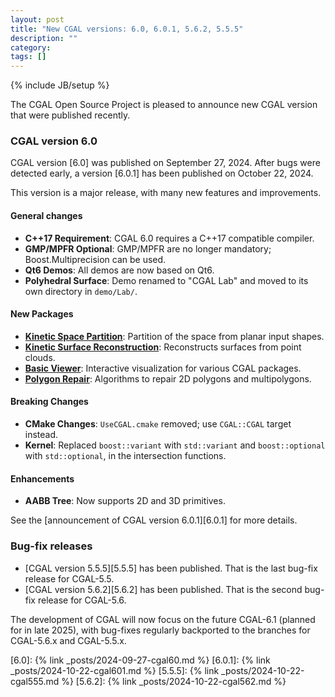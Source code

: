 ```yaml
---
layout: post
title: "New CGAL versions: 6.0, 6.0.1, 5.6.2, 5.5.5"
description: ""
category: 
tags: []
---
```

{% include JB/setup %}

The CGAL Open Source Project is pleased to announce new CGAL version that were published recently.

### CGAL version 6.0

CGAL version [6.0] was published on September 27, 2024. After bugs were detected early, a version [6.0.1] has been published on October 22, 2024.

This version is a major release, with many new features and improvements.

#### General changes

- **C++17 Requirement**: CGAL 6.0 requires a C++17 compatible compiler.
- **GMP/MPFR Optional**: GMP/MPFR are no longer mandatory; Boost.Multiprecision can be used.
- **Qt6 Demos**: All demos are now based on Qt6.
- **Polyhedral Surface**: Demo renamed to "CGAL Lab" and moved to its own directory in `demo/Lab/`.

#### New Packages

- **[Kinetic Space Partition](https://doc.cgal.org/6.0.1/Manual/packages.html#PkgKineticSpacePartition)**: Partition of the space from planar input shapes.
- **[Kinetic Surface Reconstruction](https://doc.cgal.org/6.0.1/Manual/packages.html#PkgKineticSurfaceReconstruction)**: Reconstructs surfaces from point clouds.
- **[Basic Viewer](https://doc.cgal.org/6.0.1/Basic_viewer/index.html#Chapter_Basic_viewer)**: Interactive visualization for various CGAL packages.
- **[Polygon Repair](https://doc.cgal.org/6.0.1/Manual/packages.html#PkgPolygonRepair)**: Algorithms to repair 2D polygons and multipolygons.

#### Breaking Changes

- **CMake Changes**: `UseCGAL.cmake` removed; use `CGAL::CGAL` target instead.
- **Kernel**: Replaced `boost::variant` with `std::variant` and `boost::optional` with `std::optional`, in the intersection functions.

#### Enhancements

- **AABB Tree**: Now supports 2D and 3D primitives.

See the [announcement of CGAL version 6.0.1][6.0.1] for more details.

### Bug-fix releases

- [CGAL version 5.5.5][5.5.5] has been published. That is the last bug-fix release for CGAL-5.5.
- [CGAL version 5.6.2][5.6.2] has been published. That is the second bug-fix release for CGAL-5.6.

The development of CGAL will now focus on the future CGAL-6.1 (planned for in late 2025), with bug-fixes regularly backported to the branches for CGAL-5.6.x and CGAL-5.5.x.

[6.0]: {% link _posts/2024-09-27-cgal60.md %}
[6.0.1]: {% link _posts/2024-10-22-cgal601.md %}
[5.5.5]: {% link _posts/2024-10-22-cgal555.md %}
[5.6.2]: {% link _posts/2024-10-22-cgal562.md %}
